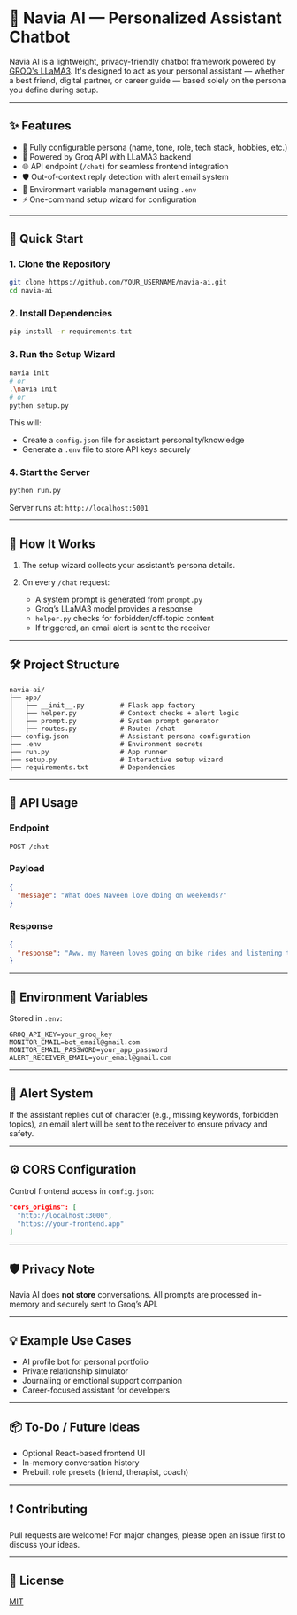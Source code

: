 # 💬 Navia AI — Personalized Assistant Chatbot

Navia AI is a lightweight, privacy-friendly chatbot framework powered by [GROQ's LLaMA3](https://groq.com/llama3/). It's designed to act as your personal assistant — whether a best friend, digital partner, or career guide — based solely on the persona you define during setup.

---

## ✨ Features

* 🔧 Fully configurable persona (name, tone, role, tech stack, hobbies, etc.)
* 🤖 Powered by Groq API with LLaMA3 backend
* 🌐 API endpoint (`/chat`) for seamless frontend integration
* 🛡️ Out-of-context reply detection with alert email system
* 🔐 Environment variable management using `.env`
* ⚡ One-command setup wizard for configuration

---

## 🚀 Quick Start

### 1. Clone the Repository

```bash
git clone https://github.com/YOUR_USERNAME/navia-ai.git
cd navia-ai
```

### 2. Install Dependencies

```bash
pip install -r requirements.txt
```

### 3. Run the Setup Wizard

```bash
navia init
# or
.\navia init
# or
python setup.py
```

This will:

* Create a `config.json` file for assistant personality/knowledge
* Generate a `.env` file to store API keys securely

### 4. Start the Server

```bash
python run.py
```

Server runs at: `http://localhost:5001`

---

## 🧠 How It Works

1. The setup wizard collects your assistant’s persona details.
2. On every `/chat` request:

   * A system prompt is generated from `prompt.py`
   * Groq’s LLaMA3 model provides a response
   * `helper.py` checks for forbidden/off-topic content
   * If triggered, an email alert is sent to the receiver

---

## 🛠️ Project Structure

```
navia-ai/
├── app/
│   ├── __init__.py         # Flask app factory
│   ├── helper.py           # Context checks + alert logic
│   ├── prompt.py           # System prompt generator
│   ├── routes.py           # Route: /chat
├── config.json             # Assistant persona configuration
├── .env                    # Environment secrets
├── run.py                  # App runner
├── setup.py                # Interactive setup wizard
├── requirements.txt        # Dependencies
```

---

## 🧪 API Usage

### Endpoint

```
POST /chat
```

### Payload

```json
{
  "message": "What does Naveen love doing on weekends?"
}
```

### Response

```json
{
  "response": "Aww, my Naveen loves going on bike rides and listening to music! 🎶"
}
```

---

## 📄 Environment Variables

Stored in `.env`:

```env
GROQ_API_KEY=your_groq_key
MONITOR_EMAIL=bot_email@gmail.com
MONITOR_EMAIL_PASSWORD=your_app_password
ALERT_RECEIVER_EMAIL=your_email@gmail.com
```

---

## 💌 Alert System

If the assistant replies out of character (e.g., missing keywords, forbidden topics), an email alert will be sent to the receiver to ensure privacy and safety.

---

## ⚙️ CORS Configuration

Control frontend access in `config.json`:

```json
"cors_origins": [
  "http://localhost:3000",
  "https://your-frontend.app"
]
```

---

## 🛡️ Privacy Note

Navia AI does **not store** conversations. All prompts are processed in-memory and securely sent to Groq’s API.

---

## 💡 Example Use Cases

* AI profile bot for personal portfolio
* Private relationship simulator
* Journaling or emotional support companion
* Career-focused assistant for developers

---

## 📦 To-Do / Future Ideas

* Optional React-based frontend UI
* In-memory conversation history
* Prebuilt role presets (friend, therapist, coach)

---

## ❗️ Contributing

Pull requests are welcome! For major changes, please open an issue first to discuss your ideas.

---

## 📄 License

[MIT](./LICENSE)
